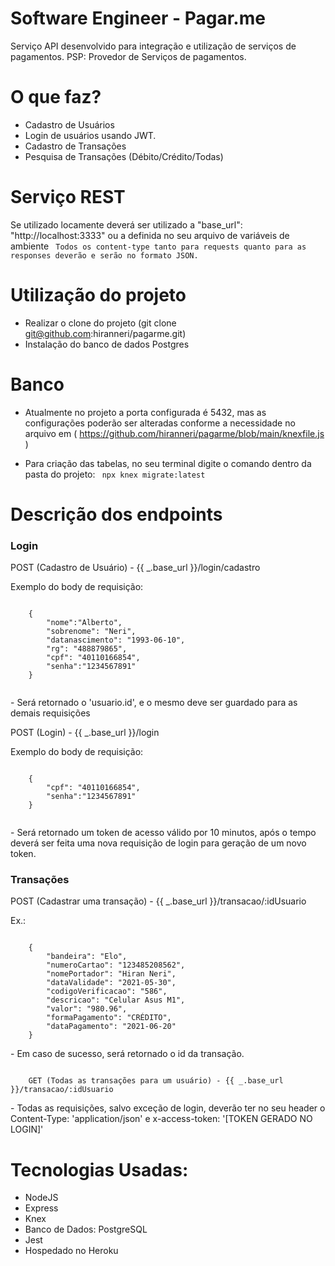# Software Engineer - Pagar.me
Serviço API desenvolvido para integração e utilização de serviços de pagamentos.
PSP: Provedor de Serviços de pagamentos.

# O que faz?
 - Cadastro de Usuários
 - Login de usuários usando JWT.
 - Cadastro de Transações
 - Pesquisa de Transações (Débito/Crédito/Todas)
 
 # Serviço REST
Se utilizado locamente deverá ser utilizado a "base_url": "http://localhost:3333" ou a definida no seu arquivo de variáveis de ambiente
<code>
	Todos os content-type tanto para requests quanto para as responses deverão e serão no formato JSON. 
</code>

# Utilização do projeto
- Realizar o clone do projeto (git clone git@github.com:hiranneri/pagarme.git)
- Instalação do banco de dados Postgres

# Banco
- Atualmente no projeto a porta configurada é 5432, mas as configurações poderão ser alteradas conforme a necessidade no arquivo em ( https://github.com/hiranneri/pagarme/blob/main/knexfile.js )

- Para criação das tabelas, no seu terminal digite o comando dentro da pasta do projeto:
<code> npx knex migrate:latest </code>

# Descrição dos endpoints
 <h3>Login</h3>
	<p> POST (Cadastro de Usuário) - {{ _.base_url }}/login/cadastro </p>
	<p> Exemplo do body de requisição:  </p>
<code> 
	{
		"nome":"Alberto",   
		"sobrenome": "Neri",   
		"datanascimento": "1993-06-10",   
		"rg": "488879865",   
		"cpf": "40110166854",   
		"senha":"1234567891"   
	}
	
</code>
	<p> - Será retornado o 'usuario.id', e o mesmo deve ser guardado para as demais requisições </p>
	<p> POST (Login) - {{ _.base_url }}/login </p>
	<p> Exemplo do body de requisição: </p>
<code>
	{
		"cpf": "40110166854",
		"senha":"1234567891"
	}

</code>
	<p>- Será retornado um token de acesso válido por 10 minutos, após o tempo deverá ser feita uma nova requisição de login para geração de um novo token. 
	</p>
<h3>Transações</h3>
	<p>POST (Cadastrar uma transação) - {{ _.base_url }}/transacao/:idUsuario</p>
	<p>Ex.:</p>
<code>
	{
		"bandeira": "Elo",
		"numeroCartao": "123485208562",
		"nomePortador": "Hiran Neri",
		"dataValidade": "2021-05-30",
		"codigoVerificacao": "586",
		"descricao": "Celular Asus M1",
		"valor": "980.96",
		"formaPagamento": "CRÉDITO",
		"dataPagamento": "2021-06-20"
	}
</code>
<p>	- Em caso de sucesso, será retornado o id da transação. </p>
<code>
	GET (Todas as transações para um usuário) - {{ _.base_url }}/transacao/:idUsuario
</code>

<p> - Todas as requisições, salvo exceção de login, deverão ter no seu header o Content-Type: 'application/json' e x-access-token: '[TOKEN GERADO NO LOGIN]' <p>

# Tecnologias Usadas:
- NodeJS
- Express
- Knex
- Banco de Dados: PostgreSQL
- Jest
- Hospedado no Heroku